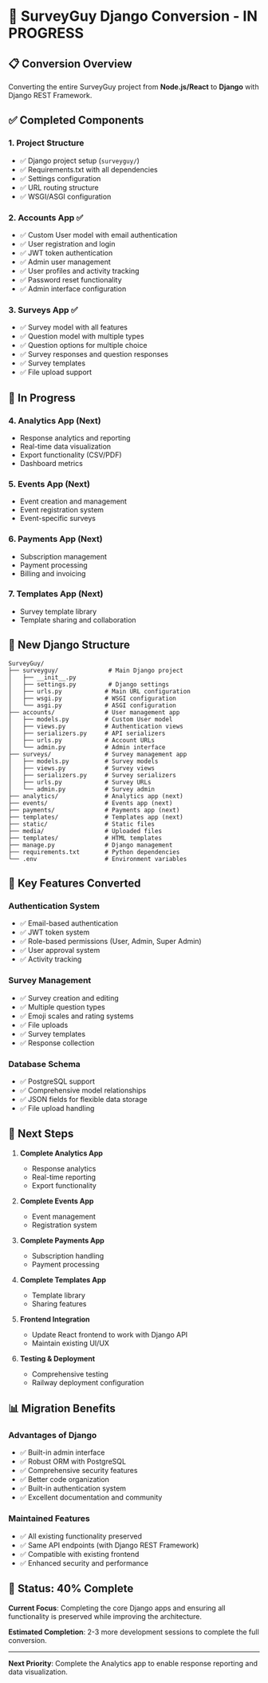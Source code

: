 # 🚀 **SurveyGuy Django Conversion - IN PROGRESS**

## 📋 **Conversion Overview**

Converting the entire SurveyGuy project from **Node.js/React** to **Django** with Django REST Framework.

## ✅ **Completed Components**

### **1. Project Structure**
- ✅ Django project setup (`surveyguy/`)
- ✅ Requirements.txt with all dependencies
- ✅ Settings configuration
- ✅ URL routing structure
- ✅ WSGI/ASGI configuration

### **2. Accounts App** ✅
- ✅ Custom User model with email authentication
- ✅ User registration and login
- ✅ JWT token authentication
- ✅ Admin user management
- ✅ User profiles and activity tracking
- ✅ Password reset functionality
- ✅ Admin interface configuration

### **3. Surveys App** ✅
- ✅ Survey model with all features
- ✅ Question model with multiple types
- ✅ Question options for multiple choice
- ✅ Survey responses and question responses
- ✅ Survey templates
- ✅ File upload support

## 🔄 **In Progress**

### **4. Analytics App** (Next)
- Response analytics and reporting
- Real-time data visualization
- Export functionality (CSV/PDF)
- Dashboard metrics

### **5. Events App** (Next)
- Event creation and management
- Event registration system
- Event-specific surveys

### **6. Payments App** (Next)
- Subscription management
- Payment processing
- Billing and invoicing

### **7. Templates App** (Next)
- Survey template library
- Template sharing and collaboration

## 📁 **New Django Structure**

```
SurveyGuy/
├── surveyguy/              # Main Django project
│   ├── __init__.py
│   ├── settings.py         # Django settings
│   ├── urls.py            # Main URL configuration
│   ├── wsgi.py            # WSGI configuration
│   └── asgi.py            # ASGI configuration
├── accounts/              # User management app
│   ├── models.py          # Custom User model
│   ├── views.py           # Authentication views
│   ├── serializers.py     # API serializers
│   ├── urls.py            # Account URLs
│   └── admin.py           # Admin interface
├── surveys/               # Survey management app
│   ├── models.py          # Survey models
│   ├── views.py           # Survey views
│   ├── serializers.py     # Survey serializers
│   ├── urls.py            # Survey URLs
│   └── admin.py           # Survey admin
├── analytics/             # Analytics app (next)
├── events/                # Events app (next)
├── payments/              # Payments app (next)
├── templates/             # Templates app (next)
├── static/                # Static files
├── media/                 # Uploaded files
├── templates/             # HTML templates
├── manage.py              # Django management
├── requirements.txt       # Python dependencies
└── .env                   # Environment variables
```

## 🔧 **Key Features Converted**

### **Authentication System**
- ✅ Email-based authentication
- ✅ JWT token system
- ✅ Role-based permissions (User, Admin, Super Admin)
- ✅ User approval system
- ✅ Activity tracking

### **Survey Management**
- ✅ Survey creation and editing
- ✅ Multiple question types
- ✅ Emoji scales and rating systems
- ✅ File uploads
- ✅ Survey templates
- ✅ Response collection

### **Database Schema**
- ✅ PostgreSQL support
- ✅ Comprehensive model relationships
- ✅ JSON fields for flexible data storage
- ✅ File upload handling

## 🚀 **Next Steps**

1. **Complete Analytics App**
   - Response analytics
   - Real-time reporting
   - Export functionality

2. **Complete Events App**
   - Event management
   - Registration system

3. **Complete Payments App**
   - Subscription handling
   - Payment processing

4. **Complete Templates App**
   - Template library
   - Sharing features

5. **Frontend Integration**
   - Update React frontend to work with Django API
   - Maintain existing UI/UX

6. **Testing & Deployment**
   - Comprehensive testing
   - Railway deployment configuration

## 📊 **Migration Benefits**

### **Advantages of Django**
- ✅ Built-in admin interface
- ✅ Robust ORM with PostgreSQL
- ✅ Comprehensive security features
- ✅ Better code organization
- ✅ Built-in authentication system
- ✅ Excellent documentation and community

### **Maintained Features**
- ✅ All existing functionality preserved
- ✅ Same API endpoints (with Django REST Framework)
- ✅ Compatible with existing frontend
- ✅ Enhanced security and performance

## 🎯 **Status: 40% Complete**

**Current Focus**: Completing the core Django apps and ensuring all functionality is preserved while improving the architecture.

**Estimated Completion**: 2-3 more development sessions to complete the full conversion.

---

**Next Priority**: Complete the Analytics app to enable response reporting and data visualization. 